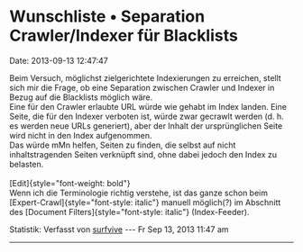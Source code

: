 Wunschliste • Separation Crawler/Indexer für Blacklists
=======================================================

Date: 2013-09-13 12:47:47

Beim Versuch, möglichst zielgerichtete Indexierungen zu erreichen,
stellt sich mir die Frage, ob eine Separation zwischen Crawler und
Indexer in Bezug auf die Blacklists möglich wäre.\
Eine für den Crawler erlaubte URL würde wie gehabt im Index landen. Eine
Seite, die für den Indexer verboten ist, würde zwar gecrawlt werden (d.
h. es werden neue URLs generiert), aber der Inhalt der ursprünglichen
Seite wird nicht in den Index aufgenommen.\
Das würde mMn helfen, Seiten zu finden, die selbst auf nicht
inhaltstragenden Seiten verknüpft sind, ohne dabei jedoch den Index zu
belasten.\
\
[Edit]{style="font-weight: bold"}\
Wenn ich die Terminologie richtig verstehe, ist das ganze schon beim
[Expert-Crawl]{style="font-style: italic"} manuell möglich(?) im
Abschnitt des [Document Filters]{style="font-style: italic"}
(Index-Feeder).

Statistik: Verfasst von
[surfvive](http://forum.yacy-websuche.de/memberlist.php?mode=viewprofile&u=8791)
--- Fr Sep 13, 2013 11:47 am

------------------------------------------------------------------------
